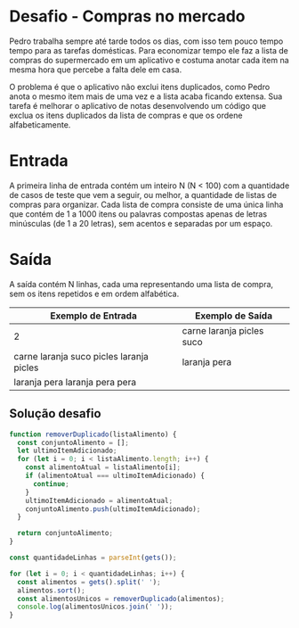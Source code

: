 <!-- @format -->

# Desafio - Compras no mercado

Pedro trabalha sempre até tarde todos os dias, com isso tem pouco tempo tempo para as tarefas domésticas. Para economizar tempo ele faz a lista de compras do supermercado em um aplicativo e costuma anotar cada item na mesma hora que percebe a falta dele em casa.

O problema é que o aplicativo não exclui itens duplicados, como Pedro anota o mesmo item mais de uma vez e a lista acaba ficando extensa. Sua tarefa é melhorar o aplicativo de notas desenvolvendo um código que exclua os itens duplicados da lista de compras e que os ordene alfabeticamente.

# Entrada

A primeira linha de entrada contém um inteiro N (N < 100) com a quantidade de casos de teste que vem a seguir, ou melhor, a quantidade de listas de compras para organizar. Cada lista de compra consiste de uma única linha que contém de 1 a 1000 itens ou palavras compostas apenas de letras minúsculas (de 1 a 20 letras), sem acentos e separadas por um espaço.

# Saída

A saída contém N linhas, cada uma representando uma lista de compra, sem os itens repetidos e em ordem alfabética.

| Exemplo de Entrada                       | Exemplo de Saída          |
| ---------------------------------------- | ------------------------- |
| 2                                        | carne laranja picles suco |
| carne laranja suco picles laranja picles | laranja pera              |
| laranja pera laranja pera pera           |                           |

## Solução desafio

```js
function removerDuplicado(listaAlimento) {
  const conjuntoAlimento = [];
  let ultimoItemAdicionado;
  for (let i = 0; i < listaAlimento.length; i++) {
    const alimentoAtual = listaAlimento[i];
    if (alimentoAtual === ultimoItemAdicionado) {
      continue;
    }
    ultimoItemAdicionado = alimentoAtual;
    conjuntoAlimento.push(ultimoItemAdicionado);
  }

  return conjuntoAlimento;
}

const quantidadeLinhas = parseInt(gets());

for (let i = 0; i < quantidadeLinhas; i++) {
  const alimentos = gets().split(' ');
  alimentos.sort();
  const alimentosUnicos = removerDuplicado(alimentos);
  console.log(alimentosUnicos.join(' '));
}
```
